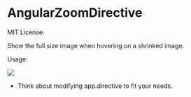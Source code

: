 # AngularZoomDirective

MIT License.

Show the full size image when hovering on a shrinked image.

Usage:

<img zoom src="your-source.com/yourimage.jpg" />

* Think about modifying app.directive to fit your needs.
